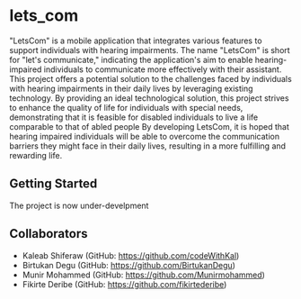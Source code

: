 # lets_com
"LetsCom" is a mobile application that integrates various features to support individuals with
hearing impairments. The name "LetsCom" is short for "let's communicate," indicating the
application's aim to enable hearing-impaired individuals to communicate more effectively with
their assistant. This project offers a potential solution to the challenges faced
by individuals with hearing impairments in their daily lives by leveraging existing technology. By
providing an ideal technological solution, this project strives to enhance the quality of life for
individuals with special needs, demonstrating that it is feasible for disabled individuals to live a
life comparable to that of abled people By developing LetsCom, it is hoped that hearing impaired individuals will be able to overcome the communication barriers they might face in
their daily lives, resulting in a more fulfilling and rewarding life.

## Getting Started

The project is now under-develpment

## Collaborators
- Kaleab Shiferaw (GitHub: https://github.com/codeWithKal)
- Birtukan Degu (GitHub: https://github.com/BirtukanDegu)
- Munir Mohammed (GitHub: https://github.com/Munirmohammed)
- Fikirte Deribe (GitHub: https://github.com/fikirtederibe)
